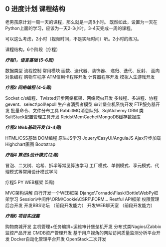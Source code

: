 
## 0 进度计划 课程结构    
老男孩原计划一周一天的课程，那么就是一周8小时。
既然如此，设置为一天在Python上面的学习，应该为一天2-3小时。3-4天完成一周的课程。

可以这么考虑，2小时（视频时间，不是实际时间）听。2小时的练习。

课程结构，6个阶段（疗程）

***疗程1，语言基础 (5-6周)***

数据类型
流程控制
常用模块
函数、迭代器、装饰器、
递归、迭代、反射、
面向对象编程
购物车程序
ATM信用卡程序开发
计算器程序开发
模拟人生游戏开发

***疗程2 网络编程 (4-5周)***

Socket c/s编程、Twisted异步网络框架、网络爬虫开发
多线程、多进程、协程gevent、select\poll\epoll
生产者消费者模型
审计堡垒机系统开发
FTP服务器开发
批量命令、文件分布工具
RabbitMQ消息队列、SqlAlchemy ORM
类SaltStack配置管理工具开发
Reids\MemCache\MongoDB缓存数据库

***疗程3 Web基础开发 (3-4周)***

HTML/CSS基础
DOM编程
原生JS学习
Jquery/EasyUI/AngulaJS
Ajax异步加载
Highchart画图
Bootstrap

***疗程4 算法&设计模式 (2周)***

冒泡、二叉树、哈希、拆半等常见算法学习
工厂模式、单例模式、享元模式、代理模式等常用设计模式学习

疗程5 PY WEB框架 (5周)

MVC架构讲解
自行开发一个WEB框架
Django\Tornado\Flask\Bottle\WebPy框架学习
Session\中间件\ORM\Cookie\CSRF\FORM...
Restful API框架
权限管理后台开发
开发BBS论坛          （前段开发能力）
开发WEB聊天室     （前段开发能力）

***疗程6 项目实战篇***

购物商城开发
主机管理+任务编排+运维审计堡垒机开发
分布式类Nagios/Zabbix监控产品开发
CMDB资产管理开发
基于用户视角的网站访问质量监测分析平台开发
Docker自动化管理平台开发
OpenStack二次开发 


